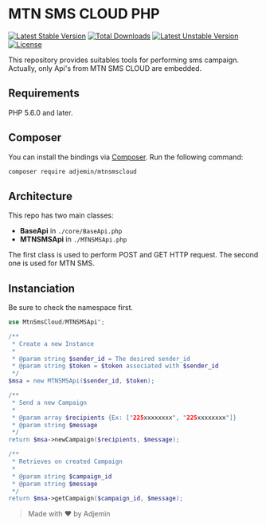 # MTN SMS CLOUD PHP

[![Latest Stable Version](https://poser.pugx.org/adjemin/mtnsmscloud/v)](//packagist.org/packages/adjemin/mtnsmscloud) [![Total Downloads](https://poser.pugx.org/adjemin/mtnsmscloud/downloads)](//packagist.org/packages/adjemin/mtnsmscloud) [![Latest Unstable Version](https://poser.pugx.org/adjemin/mtnsmscloud/v/unstable)](//packagist.org/packages/adjemin/mtnsmscloud) [![License](https://poser.pugx.org/adjemin/mtnsmscloud/license)](//packagist.org/packages/adjemin/mtnsmscloud)


This repository provides suitables tools for performing sms campaign. Actually, only Api's from MTN SMS CLOUD are embedded.

## Requirements

PHP 5.6.0 and later.

## Composer

You can install the bindings via [Composer](http://getcomposer.org/). Run the following command:

```bash
composer require adjemin/mtnsmscloud
```

## Architecture
This repo has two main classes:

  - **BaseApi** in `./core/BaseApi.php`
  - **MTNSMSApi** in `./MTNSMSApi.php`

The first class is used to perform POST and GET HTTP request.
The second one is used for MTN SMS.

## Instanciation
Be sure to check the namespace first.

```php
use MtnSmsCloud/MTNSMSApi";

/**
 * Create a new Instance
 * 
 * @param string $sender_id = The desired sender_id
 * @param string $token = $token associated with $sender_id 
 */
$msa = new MTNSMSApi($sender_id, $token);

/**
 * Send a new Campaign
 * 
 * @param array $recipients {Ex: ["225xxxxxxxx", "225xxxxxxxx"]}
 * @param string $message
 */
return $msa->newCampaign($recipients, $message);

/**
 * Retrieves on created Campaign
 * 
 * @param string $campaign_id
 * @param string $message
 */
return $msa->getCampaign($campaign_id, $message);

```

> Made with :heart: by Adjemin